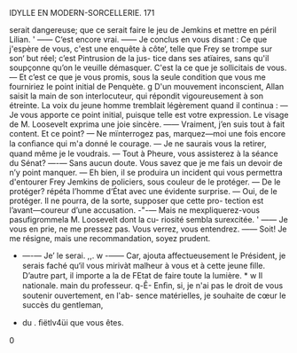  

IDYLLE EN MODERN-SORCELLERIE. 171

serait dangereuse; que ce serait faire le jeu de Jemkins et mettre en péril
Lilian. '
—— C‘est encore vrai.
—— Je conclus en vous disant : Ce que j'espère de vous, c'est une enquête
à côte‘, telle que Frey se trompe sur son‘ but réel; c’est Pintrusion de la jus-
tice dans ses atïaires, sans qu'il soupçonne qu’on le veuille démasquer. C'est
la ce que je sollicitais de vous.
— Et c’est ce que je vous promis, sous la seule condition que vous me
fourniriez le point initial de Penquète.
g D'un mouvement inconscient, Allan saisit la main de son interlocuteur,
qui répondit vigoureusement à son étreinte.
La voix du jeune homme tremblait légèrement quand il continua :
— Je vous apporte ce point initial, puisque telle est votre expression.
Le visage de M. Loosevelt exprima une joie sincère.
—— Vraiment, j’en suis tout à fait content. Et ce point?
— Ne mïnterrogez pas, marquez—moi une fois encore la conﬁance qui m'a
donné le courage.
— Je ne saurais vous la retirer, quand même je le voudrais.
— Tout à Pheure, vous assisterez à la séance du Sénat?
—-— Sans aucun doute. Vous savez que je me fais un devoir de n’y point
manquer.
— Eh bien, il se produira un incident qui vous permettra d'entourer
Frey Jemkins de policiers, sous couleur de le protéger.
— De le protéger? répéta l’homme d‘État avec une évidente surprise.
— Oui, de le protéger. Il ne pourra, de la sorte, supposer que cette pro-
tection est l’avant—coureur d’une accusation.
-"-— Mais ne mexpliquerez-vous pasufigrommela M. Loosevelt dont la cu-
riosité sembla surexcitée. '
—— Je vous en prie, ne me pressez pas. Vous verrez, vous entendrez.
—— Soit! Je me résigne, mais une recommandation, soyez prudent.
- —-— Je’ le serai. ,,. w
-—— Car, ajouta affectueusement le Président, je serais faché qu‘il vous
mirivàt malheur à vous et à cette jeune ﬁlle. D’autre part, il importe a la
 de FEtat de faire toute la lumière. *
w Il nationale. main du professeur.
q-Ê- Enﬁn, si, je n'ai pas le droit de vous soutenir ouvertement, en l'ab-
sence  matérielles, je souhaite de cœur le succès du gentleman,

- du . ﬁëtlv4üi que vous êtes.

0



 
    

   

